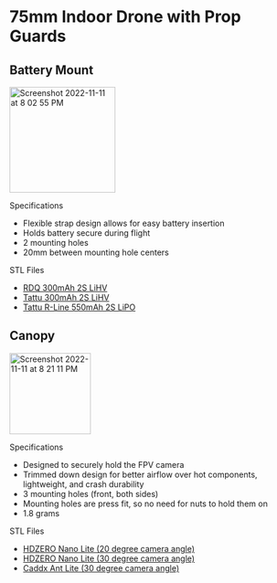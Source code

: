 # 75mm Indoor Drone with Prop Guards

## Battery Mount
  <img width="185" alt="Screenshot 2022-11-11 at 8 02 55 PM" src="https://user-images.githubusercontent.com/763644/201451372-c71a232d-428f-4177-ad69-1e84f0a2df2f.png">

Specifications
* Flexible strap design allows for easy battery insertion
* Holds battery secure during flight
* 2 mounting holes
* 20mm between mounting hole centers 

STL Files
* [RDQ 300mAh 2S LiHV](https://github.com/schome1/stl-drone/blob/main/battery-mount-rdq-300mah-2s-lihv.stl)
* [Tattu 300mAh 2S LiHV](https://github.com/schome1/stl-drone/blob/main/battery-mount-tattu-300mah-2s-lihv.stl)
* [Tattu R-Line 550mAh 2S LiPO](https://github.com/schome1/stl-drone/blob/main/battery-mount-tattu-rline-2s-550.stl)

## Canopy

  <img width="142" alt="Screenshot 2022-11-11 at 8 21 11 PM" src="https://user-images.githubusercontent.com/763644/201452123-463e6d49-de1d-408b-aa89-2a7e16e9f71c.png">

Specifications
* Designed to securely hold the FPV camera
* Trimmed down design for better airflow over hot components, lightweight, and crash durability
* 3 mounting holes (front, both sides)
* Mounting holes are press fit, so no need for nuts to hold them on
* 1.8 grams

STL Files
* [HDZERO Nano Lite (20 degree camera angle)](https://github.com/schome1/stl-drone/blob/main/canopy_hdzero-nano-lite-20deg.stl)
* [HDZERO Nano Lite (30 degree camera angle)](https://github.com/schome1/stl-drone/blob/main/canopy_hdzero-nano-lite-30deg.stl)
* [Caddx Ant Lite (30 degree camera angle)](https://github.com/schome1/stl-drone/blob/main/cr75-canopy-caddx-ant-light.stl)
